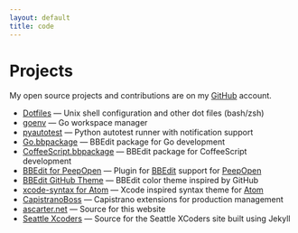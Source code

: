 ```yaml
---
layout: default
title: code
---
```


# Projects

My open source projects and contributions are on my [GitHub](http://github.com/ascarter/) account.

* [Dotfiles][dotfiles] &mdash; Unix shell configuration and other dot files (bash/zsh)
* [goenv][goenv] &mdash; Go workspace manager
* [pyautotest][pyautotest] &mdash; Python autotest runner with notification support
* [Go.bbpackage][gobbpackage] &mdash; BBEdit package for Go development
* [CoffeeScript.bbpackage][coffeebbpackage] &mdash; BBEdit package for CoffeeScript development
* [BBEdit for PeepOpen][bbeditpeep] &mdash; Plugin for [BBEdit][bbedit] support for [PeepOpen][peepopen]
* [BBEdit GitHub Theme][bbeditgithub] &mdash; BBEdit color theme inspired by GitHub
* [xcode-syntax for Atom][atomxcodesyntax] &mdash; Xcode inspired syntax theme for [Atom][atom]
* [CapistranoBoss][capboss] &mdash; Capistrano extensions for production management
* [ascarter.net][ascarternet] &mdash; Source for this website
* [Seattle Xcoders][xcoders] &mdash; Source for the Seattle XCoders site built using Jekyll

[bbedit]: http://barebones.com/products/bbedit/
[atom]: http://atom.io
[dotfiles]: https://github.com/ascarter/dotfiles
[goenv]: https://github.com/ascarter/goenv
[pyautotest]: https://github.com/ascarter/pyautotest
[gobbpackage]: https://github.com/ascarter/Go.bbpackage
[coffeebbpackage]: https://github.com/ascarter/CoffeeScript.bbpackage
[bbeditpeep]: https://github.com/ascarter/PeepOpen-EditorSupport
[peepopen]: https://peepcode.com/products/peepopen
[bbeditgithub]: https://github.com/ascarter/bbedit-github-theme
[atomxcodesyntax]: https://github.com/ascarter/xcode-syntax
[capboss]: http://github.com/ascarter/capistrano-boss/
[ascarternet]: http://github.com/ascarter/ascarter.github.com
[xcoders]: http://github.com/xcoders/xcoders.github.com
